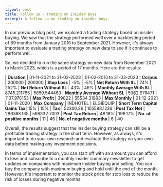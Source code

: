 ```yaml
---
layout: post
title: Follow up - Trading on Insider Buys
excerpt: A follow up on trading on insider buys.
---
```


In our previous blog post, we explored a trading strategy based on insider buying. We saw that the strategy performed well over a backtesting period of 69 months from January 2016 to September 2021. However, it's always important to evaluate a trading strategy on new data to see if it continues to perform well.

So, we decided to run the same strategy on new data from November 2021 to March 2023, which is a period of 17 months. Here are the results:

|   **Duration**					|	01-11-2021 to 31-03-2023	|	01-02-2016 to 31-03-2023
|   **Corpus**						|	200000						|	200000
|   **Stop Loss**					|	-5%							|	-5%
|   **Net Return With SL**			|	74%							|	252%
|   **Net Return Without SL**		|	43%							|	49%
|   **Monthly Average With SL**		|	8745.211765					|	5859.544463
|   **Monthly Average Without SL**	|	5062.976471					|	1137.978153
|   **Max Profit**					|	39822						|	55534.31983
|   **Max Monthly**					|	01-12-2021					|	01-11-2020
|   **Max Company**					|	INDHOTEL					|	ELGIEQUIP
|   **Short Term Capital Gains Tax**|	15%							|	15%
|   **Tax**							|	52300.29 					|	105588.1236
|   **Post Tax Net**				|	296368.135 					|	598332.7003
|   **Post Tax Return**				|	48.18%						|	199.17%
|   **No. of positive months**		|	11 							|	46
|   **No. of negative months**		|	6 							|	40


Overall, the results suggest that the insider buying strategy can still be a profitable trading strategy in the short term. However, as always, it's important to do your own research and evaluate the strategy on your own data before making any investment decisions.

In terms of implementation, you can start off with an amount you can afford to lose and subscribe to a monthly insider summary newsletter to get updates on companies with maximum insider buying and selling. You can buy the company with maximum buying and hold until the end of the month. However, it's important to monitor the stock price for stop loss to reduce the risk of losses during negative months.
